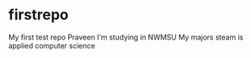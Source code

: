 # firstrepo
My first test repo
Praveen I'm studying in NWMSU
My majors steam is applied computer science